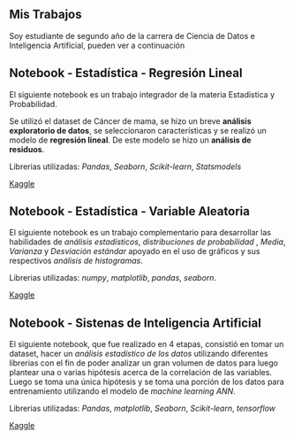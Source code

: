 
## Mis Trabajos

Soy estudiante de segundo año de la carrera de Ciencia de Datos e Inteligencia Artificial, pueden ver a continuación 

## Notebook - Estadística - Regresión Lineal

El siguiente notebook es un trabajo integrador de la materia Estadistica y Probabilidad. 

Se utilizó el dataset de Cáncer de mama, se hizo un breve **análisis exploratorio de datos**, se seleccionaron características y se realizó un modelo de **regresión lineal**. De este modelo se hizo un **análisis de residuos**.

Librerias utilizadas: *Pandas*, *Seaborn*, *Scikit-learn*, *Statsmodels*

[Kaggle](https://www.kaggle.com/code/valeriacornes/regresion-lineal)


## Notebook - Estadística - Variable Aleatoria

El siguiente notebook es un trabajo complementario para desarrollar las habilidades de *análisis estadísticos*, *distribuciones de probabilidad* , *Media*, *Varianza* y *Desviación estándar* apoyado en el uso de gráficos y sus respectivos *análisis de histogramas*.

Librerias utilizadas: *numpy*, *matplotlib*, *pandas*, *seaborn*.

[Kaggle](https://www.kaggle.com/code/valeriacornes/variable-aleatoria)


## Notebook - Sistenas de Inteligencia Artificial

El siguiente notebook, que fue realizado en 4 etapas, consistió en tomar un dataset, hacer un *análisis estadístico de los datos* utilizando diferentes librerias con el fin de poder analizar un gran volumen de datos para luego plantear una o varias hipótesis acerca de la correlación de las variables. Luego se toma una única hipótesis y se toma una porción de los datos para entrenamiento utilizando el modelo de *machine learning* *ANN*.

Librerias utilizadas: *Pandas*, *matplotlib*, *Seaborn*, *Scikit-learn*, *tensorflow*

[Kaggle](https://www.kaggle.com/code/valeriacornes/spotify-predictibilidad-de-la-popularidad)




